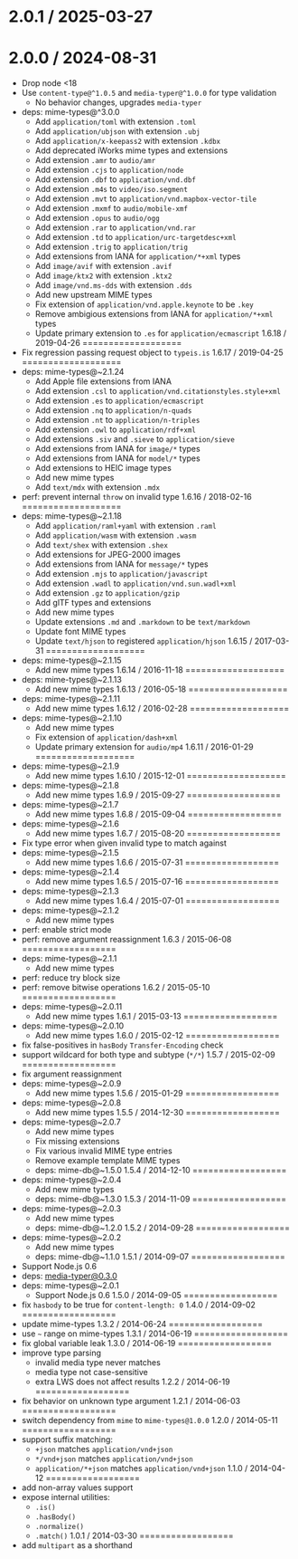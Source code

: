 2.0.1 / 2025-03-27
==========
2.0.0 / 2024-08-31
==========
  * Drop node <18
  * Use `content-type@^1.0.5` and `media-typer@^1.0.0` for type validation
    - No behavior changes, upgrades `media-typer`
  * deps: mime-types@^3.0.0
    - Add `application/toml` with extension `.toml`
    - Add `application/ubjson` with extension `.ubj`
    - Add `application/x-keepass2` with extension `.kdbx`
    - Add deprecated iWorks mime types and extensions
    - Add extension `.amr` to `audio/amr`
    - Add extension `.cjs` to `application/node`
    - Add extension `.dbf` to `application/vnd.dbf`
    - Add extension `.m4s` to `video/iso.segment`
    - Add extension `.mvt` to `application/vnd.mapbox-vector-tile`
    - Add extension `.mxmf` to `audio/mobile-xmf`
    - Add extension `.opus` to `audio/ogg`
    - Add extension `.rar` to `application/vnd.rar`
    - Add extension `.td` to `application/urc-targetdesc+xml`
    - Add extension `.trig` to `application/trig`
    - Add extensions from IANA for `application/*+xml` types
    - Add `image/avif` with extension `.avif`
    - Add `image/ktx2` with extension `.ktx2`
    - Add `image/vnd.ms-dds` with extension `.dds`
    - Add new upstream MIME types
    - Fix extension of `application/vnd.apple.keynote` to be `.key`
    - Remove ambigious extensions from IANA for `application/*+xml` types
    - Update primary extension to `.es` for `application/ecmascript`
1.6.18 / 2019-04-26
===================
  * Fix regression passing request object to `typeis.is`
1.6.17 / 2019-04-25
===================
  * deps: mime-types@~2.1.24
    - Add Apple file extensions from IANA
    - Add extension `.csl` to `application/vnd.citationstyles.style+xml`
    - Add extension `.es` to `application/ecmascript`
    - Add extension `.nq` to `application/n-quads`
    - Add extension `.nt` to `application/n-triples`
    - Add extension `.owl` to `application/rdf+xml`
    - Add extensions `.siv` and `.sieve` to `application/sieve`
    - Add extensions from IANA for `image/*` types
    - Add extensions from IANA for `model/*` types
    - Add extensions to HEIC image types
    - Add new mime types
    - Add `text/mdx` with extension `.mdx`
  * perf: prevent internal `throw` on invalid type
1.6.16 / 2018-02-16
===================
  * deps: mime-types@~2.1.18
    - Add `application/raml+yaml` with extension `.raml`
    - Add `application/wasm` with extension `.wasm`
    - Add `text/shex` with extension `.shex`
    - Add extensions for JPEG-2000 images
    - Add extensions from IANA for `message/*` types
    - Add extension `.mjs` to `application/javascript`
    - Add extension `.wadl` to `application/vnd.sun.wadl+xml`
    - Add extension `.gz` to `application/gzip`
    - Add glTF types and extensions
    - Add new mime types
    - Update extensions `.md` and `.markdown` to be `text/markdown`
    - Update font MIME types
    - Update `text/hjson` to registered `application/hjson`
1.6.15 / 2017-03-31
===================
  * deps: mime-types@~2.1.15
    - Add new mime types
1.6.14 / 2016-11-18
===================
  * deps: mime-types@~2.1.13
    - Add new mime types
1.6.13 / 2016-05-18
===================
  * deps: mime-types@~2.1.11
    - Add new mime types
1.6.12 / 2016-02-28
===================
  * deps: mime-types@~2.1.10
    - Add new mime types
    - Fix extension of `application/dash+xml`
    - Update primary extension for `audio/mp4`
1.6.11 / 2016-01-29
===================
  * deps: mime-types@~2.1.9
    - Add new mime types
1.6.10 / 2015-12-01
===================
  * deps: mime-types@~2.1.8
    - Add new mime types
1.6.9 / 2015-09-27
==================
  * deps: mime-types@~2.1.7
    - Add new mime types
1.6.8 / 2015-09-04
==================
  * deps: mime-types@~2.1.6
    - Add new mime types
1.6.7 / 2015-08-20
==================
  * Fix type error when given invalid type to match against
  * deps: mime-types@~2.1.5
    - Add new mime types
1.6.6 / 2015-07-31
==================
  * deps: mime-types@~2.1.4
    - Add new mime types
1.6.5 / 2015-07-16
==================
  * deps: mime-types@~2.1.3
    - Add new mime types
1.6.4 / 2015-07-01
==================
  * deps: mime-types@~2.1.2
    - Add new mime types
  * perf: enable strict mode
  * perf: remove argument reassignment
1.6.3 / 2015-06-08
==================
  * deps: mime-types@~2.1.1
    - Add new mime types
  * perf: reduce try block size
  * perf: remove bitwise operations
1.6.2 / 2015-05-10
==================
  * deps: mime-types@~2.0.11
    - Add new mime types
1.6.1 / 2015-03-13
==================
  * deps: mime-types@~2.0.10
    - Add new mime types
1.6.0 / 2015-02-12
==================
  * fix false-positives in `hasBody` `Transfer-Encoding` check
  * support wildcard for both type and subtype (`*/*`)
1.5.7 / 2015-02-09
==================
  * fix argument reassignment
  * deps: mime-types@~2.0.9
    - Add new mime types
1.5.6 / 2015-01-29
==================
  * deps: mime-types@~2.0.8
    - Add new mime types
1.5.5 / 2014-12-30
==================
  * deps: mime-types@~2.0.7
    - Add new mime types
    - Fix missing extensions
    - Fix various invalid MIME type entries
    - Remove example template MIME types
    - deps: mime-db@~1.5.0
1.5.4 / 2014-12-10
==================
  * deps: mime-types@~2.0.4
    - Add new mime types
    - deps: mime-db@~1.3.0
1.5.3 / 2014-11-09
==================
  * deps: mime-types@~2.0.3
    - Add new mime types
    - deps: mime-db@~1.2.0
1.5.2 / 2014-09-28
==================
  * deps: mime-types@~2.0.2
    - Add new mime types
    - deps: mime-db@~1.1.0
1.5.1 / 2014-09-07
==================
  * Support Node.js 0.6
  * deps: media-typer@0.3.0
  * deps: mime-types@~2.0.1
    - Support Node.js 0.6
1.5.0 / 2014-09-05
==================
 * fix `hasbody` to be true for `content-length: 0`
1.4.0 / 2014-09-02
==================
 * update mime-types
1.3.2 / 2014-06-24
==================
 * use `~` range on mime-types
1.3.1 / 2014-06-19
==================
 * fix global variable leak
1.3.0 / 2014-06-19
==================
 * improve type parsing
   - invalid media type never matches
   - media type not case-sensitive
   - extra LWS does not affect results
1.2.2 / 2014-06-19
==================
 * fix behavior on unknown type argument
1.2.1 / 2014-06-03
==================
 * switch dependency from `mime` to `mime-types@1.0.0`
1.2.0 / 2014-05-11
==================
 * support suffix matching:
   - `+json` matches `application/vnd+json`
   - `*/vnd+json` matches `application/vnd+json`
   - `application/*+json` matches `application/vnd+json`
1.1.0 / 2014-04-12
==================
 * add non-array values support
 * expose internal utilities:
   - `.is()`
   - `.hasBody()`
   - `.normalize()`
   - `.match()`
1.0.1 / 2014-03-30
==================
 * add `multipart` as a shorthand
